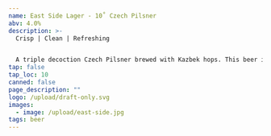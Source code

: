 ```yaml
---
name: East Side Lager - 10˚ Czech Pilsner
abv: 4.0%
description: >-
  Crisp | Clean | Refreshing


  A triple decoction Czech Pilsner brewed with Kazbek hops. This beer is refreshing, crisp and clean. Has that classic Czech hop herbal notes along with bright notes of lemon citrus.
tap: false
tap_loc: 10
canned: false
page_description: ""
logo: /upload/draft-only.svg
images:
  - image: /upload/east-side.jpg
tags: beer
---
```

